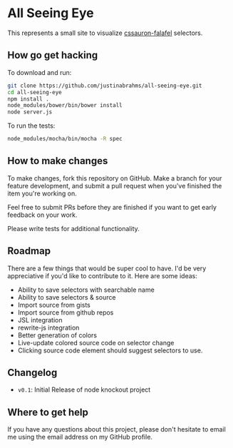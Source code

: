 # All Seeing Eye

This represents a small site to visualize
[cssauron-falafel](https://npmjs.org/package/cssauron-falafel)
selectors.

## How go get hacking

To download and run:

```sh
git clone https://github.com/justinabrahms/all-seeing-eye.git
cd all-seeing-eye
npm install .
node_modules/bower/bin/bower install
node server.js
```

To run the tests:

```sh
node_modules/mocha/bin/mocha -R spec
```

   
## How to make changes

To make changes, fork this repository on GitHub. Make a branch for
your feature development, and submit a pull request when you've
finished the item you're working on.

Feel free to submit PRs before they are finished if you want to get
early feedback on your work.

Please write tests for additional functionality.

## Roadmap

There are a few things that would be super cool to have. I'd be very
appreciative if you'd like to contribute to it. Here are some ideas:

- Ability to save selectors with searchable name
- Ability to save selectors & source
- Import source from gists
- Import source from github repos
- JSL integration
- rewrite-js integration
- Better generation of colors
- Live-update colored source code on selector change
- Clicking source code element should suggest selectors to use.


## Changelog
- `v0.1`: Initial Release of node knockout project

## Where to get help
If you have any questions about this project, please don't hesitate to
email me using the email address on my GitHub profile.